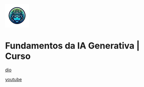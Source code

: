 ![alt text](image.png)

# Fundamentos da IA Generativa | Curso

[dio](https://web.dio.me/course/fundamentos-da-ia-generativa/learning/30018b65-a504-452f-9c09-3e0ccfa369ec)

[youtube](https://www.youtube.com/playlist?list=PLUFkgDlXfnjt8mYPQTDE4gMv4bxIswk3q)
